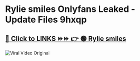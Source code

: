 
 # Rylie smiles Onlyfans Leaked - Update Files 9hxqp

## <h2><a href="https://clipsfans.com/Rylie_smiles&ref=git">🔗 Click to LINKS ⏩⏩ 👉 🟢 Rylie smiles </a></h2>

<a href="https://clipsfans.com/Rylie_smiles&ref=git" rel="nofollow" data-target="animated-image.originalLink"><img src="https://i.ibb.co.com/xMMVF88/686577567.gif" alt="Viral Video Original" style="max-width: 100%; display: inline-block;" data-target="animated-image.originalImage"></a>

